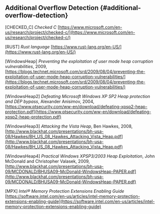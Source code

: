 <!--- @file
  References file: -

  Copyright (c) 2018, Intel Corporation. All rights reserved.<BR>

  Redistribution and use in source (original document form) and 'compiled'
  forms (converted to PDF, epub, HTML and other formats) with or without
  modification, are permitted provided that the following conditions are met:

  1) Redistributions of source code (original document form) must retain the
     above copyright notice, this list of conditions and the following
     disclaimer as the first lines of this file unmodified.

  2) Redistributions in compiled form (transformed to other DTDs, converted to
     PDF, epub, HTML and other formats) must reproduce the above copyright
     notice, this list of conditions and the following disclaimer in the
     documentation and/or other materials provided with the distribution.

  THIS DOCUMENTATION IS PROVIDED BY TIANOCORE PROJECT "AS IS" AND ANY EXPRESS OR
  IMPLIED WARRANTIES, INCLUDING, BUT NOT LIMITED TO, THE IMPLIED WARRANTIES OF
  MERCHANTABILITY AND FITNESS FOR A PARTICULAR PURPOSE ARE DISCLAIMED. IN NO
  EVENT SHALL TIANOCORE PROJECT  BE LIABLE FOR ANY DIRECT, INDIRECT, INCIDENTAL,
  SPECIAL, EXEMPLARY, OR CONSEQUENTIAL DAMAGES (INCLUDING, BUT NOT LIMITED TO,
  PROCUREMENT OF SUBSTITUTE GOODS OR SERVICES; LOSS OF USE, DATA, OR PROFITS;
  OR BUSINESS INTERRUPTION) HOWEVER CAUSED AND ON ANY THEORY OF LIABILITY,
  WHETHER IN CONTRACT, STRICT LIABILITY, OR TORT (INCLUDING NEGLIGENCE OR
  OTHERWISE) ARISING IN ANY WAY OUT OF THE USE OF THIS DOCUMENTATION, EVEN IF
  ADVISED OF THE POSSIBILITY OF SUCH DAMAGE.

-->

## Additional Overflow Detection {#additional-overflow-detection}

[CHECKED_C] _Checked C_ [https://www.microsoft.com/en-us/research/project/checked-c/](https://www.microsoft.com/en-us/research/project/checked-c/)

[RUST] _Rust language_ [https://www.rust-lang.org/en-US/](https://www.rust-lang.org/en-US/)

[WindowsHeap] _Preventing the exploitation of user mode heap corruption vulnerabilities_, 2009, [https://blogs.technet.microsoft.com/srd/2009/08/04/preventing-the-exploitation-of-user-mode-heap-corruption-vulnerabilities/](https://blogs.technet.microsoft.com/srd/2009/08/04/preventing-the-exploitation-of-user-mode-heap-corruption-vulnerabilities/)

[WindowsHeap2] _Defeating Microsoft Windows XP SP2 Heap protection and DEP bypass_, Alexander Anisimov, 2004, [https://www.ptsecurity.com/ww-en/download/defeating-xpsp2-heap-protection.pdf](https://www.ptsecurity.com/ww-en/download/defeating-xpsp2-heap-protection.pdf)

[WindowsHeap3] _Attacking the Vista Heap_, Ben Hawkes, 2008, [http://www.blackhat.com/presentations/bh-usa-08/Hawkes/BH_US_08_Hawkes_Attacking_Vista_Heap.pdf](http://www.blackhat.com/presentations/bh-usa-08/Hawkes/BH_US_08_Hawkes_Attacking_Vista_Heap.pdf)

[WindowsHeap4] _Practical Windows XPSP3/2003 Heap Exploitation_, John McDonald and Christopher Valasek, 2009, [http://www.blackhat.com/presentations/bh-usa-09/MCDONALD/BHUSA09-McDonald-WindowsHeap-PAPER.pdf](http://www.blackhat.com/presentations/bh-usa-09/MCDONALD/BHUSA09-McDonald-WindowsHeap-PAPER.pdf)

[MPX] _Intel® Memory Protection Extensions Enabling Guide_ [https://software.intel.com/en-us/articles/intel-memory-protection-extensions-enabling-guide](https://software.intel.com/en-us/articles/intel-memory-protection-extensions-enabling-guide)